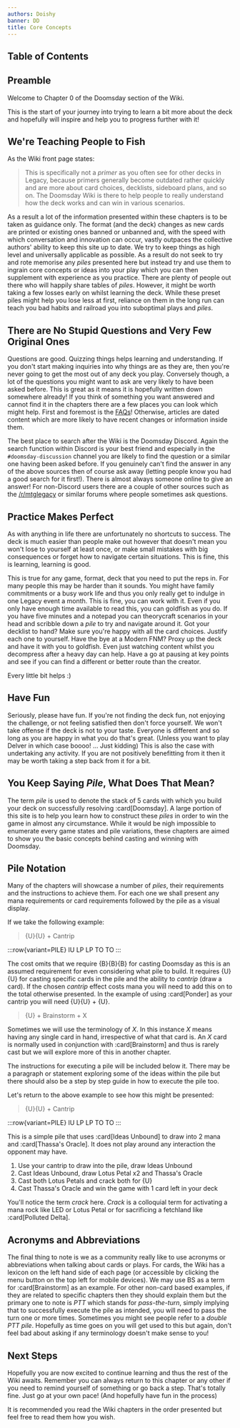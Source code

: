 ```yaml
---
authors: Doishy
banner: DD
title: Core Concepts
---
```


## Table of Contents

## Preamble

Welcome to Chapter 0 of the Doomsday section of the Wiki.

This is the start of your journey into trying to learn a bit more about the deck
and hopefully will inspire and help you to progress further with it!

## We're Teaching People to Fish

As the Wiki front page states:

> This is specifically not a _primer_ as you often see for other decks in
> Legacy, because primers generally become outdated rather quickly and are more
> about card choices, decklists, sideboard plans, and so on. The Doomsday Wiki
> is there to help people to really understand how the deck works and can win in
> various scenarios.

As a result a lot of the information presented within these chapters is to be
taken as guidance only. The format (and the deck) changes as new cards are
printed or existing ones banned or unbanned and, with the speed with which
conversation and innovation can occur, vastly outpaces the collective authors'
ability to keep this site up to date. We try to keep things as high level and
universally applicable as possible. As a result do not seek to try and rote
memorise any _piles_ presented here but instead try and use them to ingrain core
concepts or ideas into your play which you can then supplement with experience
as you practice. There are plenty of people out there who will happily share
tables of _piles_. However, it might be worth taking a few losses early on
whilst learning the deck. While these preset piles might help you lose less at
first, reliance on them in the long run can teach you bad habits and railroad
you into suboptimal plays and _piles_.

## There are No Stupid Questions and Very Few Original Ones

Questions are good. Quizzing things helps learning and understanding. If you
don't start making inquiries into why things are as they are, then you're never
going to get the most out of any deck you play. Conversely though, a lot of the
questions you might want to ask are very likely to have been asked before. This
is great as it means it is hopefully written down somewhere already! If you
think of something you want answered and cannot find it in the chapters there
are a few places you can look which might help. First and foremost is the
[FAQs](/appendices/faq)! Otherwise, articles are dated content which are more
likely to have recent changes or information inside them.

The best place to search after the Wiki is the Doomsday Discord. Again the
search function within Discord is your best friend and especially in the
`#doomsday-discussion` channel you are likely to find the question or a similar
one having been asked before. If you genuinely can't find the answer in any of
the above sources then of course ask away (letting people know you had a good
search for it first!). There is almost always someone online to give an answer!
For non-Discord users there are a couple of other sources such as the
[/r/mtglegacy](https://www.reddit.com/r/MTGLegacy/) or similar forums where
people sometimes ask questions.

## Practice Makes Perfect

As with anything in life there are unfortunately no shortcuts to success. The
deck is much easier than people make out however that doesn't mean you won't
lose to yourself at least once, or make small mistakes with big consequences or
forget how to navigate certain situations. This is fine, this is learning,
learning is good.

This is true for any game, format, deck that you need to put the reps in.
For many people this may be harder than it sounds. You might have family
commitments or a busy work life and thus you only really get to indulge in one
Legacy event a month. This is fine, you can work with it. Even if you only have
enough time available to read this, you can goldfish as you do. If you have five
minutes and a notepad you can theorycraft scenarios in your head and scribble
down a _pile_ to try and navigate around it. Got your decklist to hand? Make
sure you're happy with all the card choices. Justify each one to yourself. Have
the bye at a Modern FNM? Proxy up the deck and have it with you to goldfish.
Even just watching content whilst you decompress after a heavy day can help.
Have a go at pausing at key points and see if you can find a different or better
route than the creator.

Every little bit helps :)

## Have Fun

Seriously, please have fun. If you're not finding the deck fun, not enjoying the
challenge, or not feeling satisfied then don't force yourself. We won't take
offense if the deck is not to your taste. Everyone is different and so long as
you are happy in what you do that's great. (Unless you want to play Delver in
which case boooo! ... Just kidding) This is also the case with undertaking any
activity. If you are not positively benefitting from it then it may be worth
taking a step back from it for a bit.

## You Keep Saying _Pile_, What Does That Mean?

The term _pile_ is used to denote the stack of 5 cards with which you build your
deck on successfully resolving :card[Doomsday]. A large portion of this site is
to help you learn how to construct these _piles_ in order to win the game in
almost any circumstance. While it would be nigh impossible to enumerate every
game states and pile variations, these chapters are aimed to show you the basic
concepts behind casting and winning with Doomsday.

## Pile Notation

Many of the chapters will showcase a number of _piles_, their requirements and
the instructions to achieve them. For each one we shall present any mana
requirements or card requirements followed by the pile as a visual display.

If we take the following example:

> {U}{U} + Cantrip

:::row{variant=PILE}
IU
LP
LP
TO
TO
:::

The cost omits that we require {B}{B}{B} for casting Doomsday as this is an
assumed requirement for even considering what pile to build. It requires
{U}{U} for casting specific cards in the pile and the ability to _cantrip_
(draw a card). If the chosen _cantrip_ effect costs mana you will need to add
this on to the total otherwise presented. In the example of using
:card[Ponder] as your cantrip you will need {U}{U} + {U}.

> {U} + Brainstorm + X

Sometimes we will use the terminology of _X_. In this instance _X_ means having
any single card in hand, irrespective of what that card is. An _X_ card is
normally used in conjunction with :card[Brainstorm] and thus is rarely cast but
we will explore more of this in another chapter.

The instructions for executing a pile will be included below it. There may be a
paragraph or statement exploring some of the ideas within the pile but there
should also be a step by step guide in how to execute the pile too.

Let's return to the above example to see how this might be presented:

> {U}{U} + Cantrip

:::row{variant=PILE}
IU
LP
LP
TO
TO
:::

This is a simple pile that uses :card[Ideas Unbound] to draw into 2 mana and
:card[Thassa's Oracle]. It does not play around any interaction the opponent may
have.

1. Use your cantrip to draw into the pile, draw Ideas Unbound
1. Cast Ideas Unbound, draw Lotus Petal x2 and Thassa's Oracle
1. Cast both Lotus Petals and crack both for {U}
1. Cast Thassa's Oracle and win the game with 1 card left in your deck

You'll notice the term _crack_ here. _Crack_ is a colloquial term for activating
a mana rock like LED or Lotus Petal or for sacrificing a fetchland like
:card[Polluted Delta].

## Acronyms and Abbreviations

The final thing to note is we as a community really like to use acronyms or
abbreviations when talking about cards or plays. For cards, the Wiki has a
lexicon on the left hand side of each page (or accessible by clicking the menu
button on the top left for mobile devices). We may use BS as a term for
:card[Brainstorm] as an example. For other non-card based examples, if they are
related to specific chapters then they should explain them but the primary one
to note is _PTT_ which stands for _pass-the-turn_, simply implying that to
successfully execute the pile as intended, you will need to pass the turn one or
more times. Sometimes you might see people refer to a _double PTT pile_.
Hopefully as time goes on you will get used to this but again, don't feel bad
about asking if any terminology doesn't make sense to you!

## Next Steps

Hopefully you are now excited to continue learning and thus the rest of the Wiki
awaits. Remember you can always return to this chapter or any other if you need
to remind yourself of something or go back a step. That's totally fine. Just
go at your own pace! (And hopefully have fun in the process)

It is recommended you read the Wiki chapters in the order presented but feel
free to read them how you wish.

